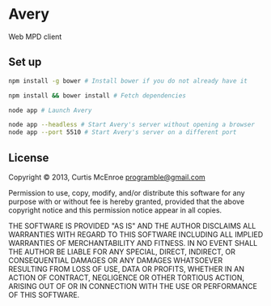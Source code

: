 # Avery

Web MPD client

## Set up

```bash
npm install -g bower # Install bower if you do not already have it

npm install && bower install # Fetch dependencies

node app # Launch Avery

node app --headless # Start Avery's server without opening a browser
node app --port 5510 # Start Avery's server on a different port
```

## License

Copyright © 2013, Curtis McEnroe <programble@gmail.com>

Permission to use, copy, modify, and/or distribute this software for any
purpose with or without fee is hereby granted, provided that the above
copyright notice and this permission notice appear in all copies.

THE SOFTWARE IS PROVIDED "AS IS" AND THE AUTHOR DISCLAIMS ALL WARRANTIES
WITH REGARD TO THIS SOFTWARE INCLUDING ALL IMPLIED WARRANTIES OF
MERCHANTABILITY AND FITNESS. IN NO EVENT SHALL THE AUTHOR BE LIABLE FOR
ANY SPECIAL, DIRECT, INDIRECT, OR CONSEQUENTIAL DAMAGES OR ANY DAMAGES
WHATSOEVER RESULTING FROM LOSS OF USE, DATA OR PROFITS, WHETHER IN AN
ACTION OF CONTRACT, NEGLIGENCE OR OTHER TORTIOUS ACTION, ARISING OUT OF
OR IN CONNECTION WITH THE USE OR PERFORMANCE OF THIS SOFTWARE.
